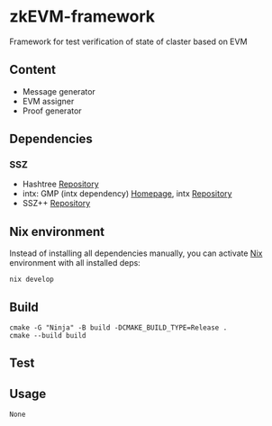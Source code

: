 # zkEVM-framework

Framework for test verification of state of claster based on EVM

## Content

* Message generator
* EVM assigner
* Proof generator

## Dependencies

### SSZ

* Hashtree [Repository](https://github.com/prysmaticlabs/hashtree)
* intx: GMP (intx dependency) [Homepage](https://gmplib.org/), intx [Repository](https://github.com/chfast/intx)
* SSZ++ [Repository](https://github.com/OffchainLabs/sszpp)

## Nix environment

Instead of installing all dependencies manually,
you can activate [Nix](https://nixos.org/download#download-nix) environment with all installed deps:

```plain
nix develop
```

## Build

```plain
cmake -G "Ninja" -B build -DCMAKE_BUILD_TYPE=Release .
cmake --build build
```

## Test

## Usage

```plain
None
```
